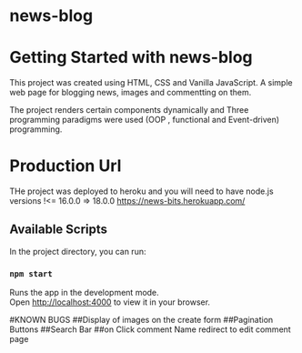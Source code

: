 # news-blog
# Getting Started with news-blog

This project was created using HTML, CSS and Vanilla JavaScript.
A simple web page for blogging news, images and commentting on them.

The project renders certain components dynamically and Three programming paradigms were used (OOP , functional and Event-driven) programming.


# Production Url 
  THe project was deployed to heroku and you will need to have node.js versions !<= 16.0.0  => 18.0.0
  https://news-bits.herokuapp.com/

## Available Scripts

In the project directory, you can run:

### `npm start`

Runs the app in the development mode.\
Open [http://localhost:4000](http://localhost:4000) to view it in your browser.

#KNOWN BUGS
##Display of images on the create form
##Pagination Buttons 
##Search Bar 
##on Click comment Name redirect to edit comment page
